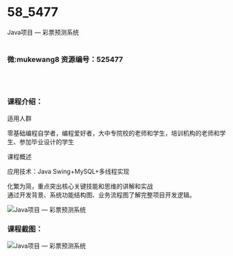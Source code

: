 # 58_5477
Java项目 — 彩票预测系统
<br/></br>
<h3>微:mukewang8 资源编号：525477</h3>
<br/></br>
<h3>课程介绍：</h3>
<p>适用人群</p>
<p>零基础编程自学者，编程爱好者，大中专院校的老师和学生，培训机构的老师和学生、参加毕业设计的学生</p>
<p>课程概述</p>
<p>应用技术：<a title="查看与 Java 相关的文章" target="_blank">Java</a> Swing+MySQL+多线程实现</p>
<p>化繁为简，重点突出核心关键技能和思维的讲解和实战<br>
通过开发背景、系统功能结构图、业务流程图了解完整项目开发逻辑。</p>
<p><img src="https://www.ko996.com/wp-content/uploads/img/2019/06/s29776941-2-300x169.jpg" alt="Java项目 — 彩票预测系统"></p>
<h3>课程截图：</h3>
<p><img src="https://www.ko996.com/wp-content/uploads/img/2019/06/2-83.png" alt="Java项目 — 彩票预测系统"></p>
<p>&nbsp;</p>
